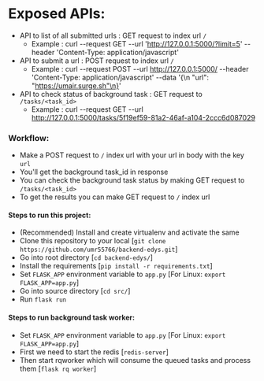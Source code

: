 # Exposed APIs:

- API to list of all submitted urls : GET request to index url `/`
  - Example : curl --request GET --url 'http://127.0.0.1:5000/?limit=5'  --header 'Content-Type: application/javascript'
- API to submit a url : POST request to index url `/`
  - Example : curl --request POST --url http://127.0.0.1:5000/ --header 'Content-Type: application/javascript' --data '{\n    "url": "https://umair.surge.sh"\n}'
- API to check status of background task : GET request to `/tasks/<task_id>`
  - Example : curl --request GET --url http://127.0.0.1:5000/tasks/5f19ef59-81a2-46af-a104-2ccc6d087029

### Workflow:

- Make a POST request to `/` index url with your url in body with the key `url`
- You'll get the background task_id in response
- You can check the background task status by making GET request to `/tasks/<task_id>`
- To get the results you can make GET request to `/` index url


#### Steps to run this project:

- (Recommended) Install and create virtualenv and activate the same
- Clone this repository to your local [`git clone https://github.com/umr55766/backend-edys.git`]
- Go into root directory [`cd backend-edys/`]
- Install the requirements [`pip install -r requirements.txt`]
- Set `FLASK_APP` environment variable to `app.py` [For Linux: `export FLASK_APP=app.py`]
- Go into source directory [`cd src/`]
- Run `flask run`


#### Steps to run background task worker:

- Set `FLASK_APP` environment variable to `app.py` [For Linux: `export FLASK_APP=app.py`]
- First we need to start the redis [`redis-server`]
- Then start rqworker which will consume the queued tasks and process them [`flask rq worker`]
